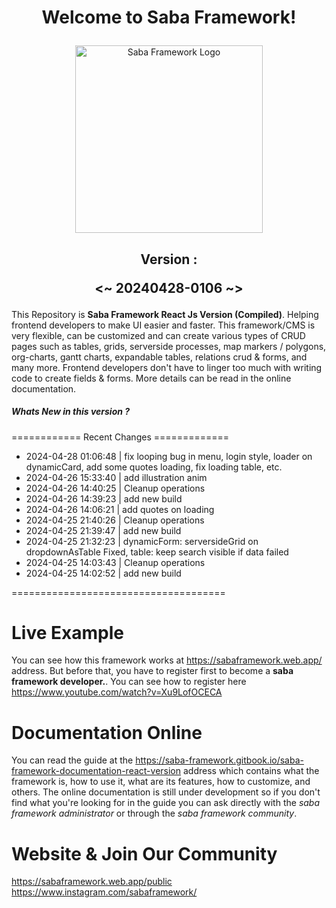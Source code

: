 # <p align="center">Welcome to Saba Framework!</p>

<p align="center"><img src="https://res.cloudinary.com/insaba/image/upload/v1700625287/saba_framework/logo_saba_framework_gqw72y.png" alt="Saba Framework Logo" width="300"></p>

## <p align="center">Version : </p><p align="center"><~ 20240428-0106 ~></p>

This Repository is **Saba Framework React Js Version (Compiled)**. Helping frontend developers to make UI easier and faster. This framework/CMS is very flexible, can be customized and can create various types of CRUD pages such as tables, grids, serverside processes, map markers / polygons, org-charts, gantt charts, expandable tables, relations crud & forms, and many more. Frontend developers don't have to linger too much with writing code to create fields & forms. More details can be read in the online documentation.

##### Whats New in this version ?

============ Recent Changes =============

- 2024-04-28 01:06:48 | fix looping bug in menu, login style, loader on dynamicCard, add some quotes loading, fix loading table, etc.
- 2024-04-26 15:33:40 | add illustration anim
- 2024-04-26 14:40:25 | Cleanup operations
- 2024-04-26 14:39:23 | add new build
- 2024-04-26 14:06:21 | add quotes on loading
- 2024-04-25 21:40:26 | Cleanup operations
- 2024-04-25 21:39:47 | add new build
- 2024-04-25 21:32:23 | dynamicForm: serversideGrid on dropdownAsTable Fixed, table: keep search visible if data failed
- 2024-04-25 14:03:43 | Cleanup operations
- 2024-04-25 14:02:52 | add new build

=====================================

# Live Example

You can see how this framework works at https://sabaframework.web.app/ address. But before that, you have to register first to become a **saba framework developer.**. You can see how to register here https://www.youtube.com/watch?v=Xu9LofOCECA

# Documentation Online

You can read the guide at the https://saba-framework.gitbook.io/saba-framework-documentation-react-version address which contains what the framework is, how to use it, what are its features, how to customize, and others. The online documentation is still under development so if you don't find what you're looking for in the guide you can ask directly with the _saba framework administrator_ or through the _saba framework community_.

# Website & Join Our Community

https://sabaframework.web.app/public
https://www.instagram.com/sabaframework/
